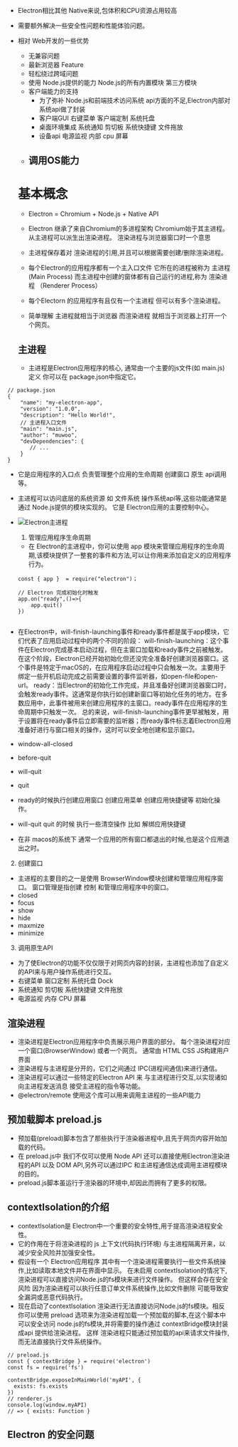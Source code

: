 * Electron相比其他 Native来说,包体积和CPU资源占用较高
* 需要额外解决一些安全性问题和性能体验问题。

* 相对 Web开发的一些优势
    - 无兼容问题
    - 最新浏览器 Feature
    - 轻松绕过跨域问题
    - 使用 Node.js提供的能力  Node.js的所有内置模块 第三方模块
    - 客户端能力的支持
        - 为了弥补 Node.js和前端技术访问系统 api方面的不足,Electron内部对系统api做了封装
        - 客户端GUI 右键菜单 客户端定制 系统托盘 
        - 桌面环境集成 系统通知 剪切板 系统快捷键 文件拖放
        - 设备api 电源监视 内部 cpu 屏幕
    - 调用OS能力
        -     

  # 基本概念
  * Electron = Chromium + Node.js + Native API      

  * Electron 继承了来自Chromium的多进程架构 Chromium始于其主进程。 从主进程可以派生出渲染进程。 渲染进程与浏览器窗口时一个意思
  * 主进程保存着对 渲染进程的引用,并且可以根据需要创建/删除渲染进程。

  * 每个Electron的应用程序都有一个主入口文件 它所在的进程被称为 主进程 (Main Process) 而主进程中创建的窗体都有自己运行的进程,称为 渲染进程 （Renderer Process）
  * 每个Electorn 的应用程序有且仅有一个主进程 但可以有多个渲染进程。

  * 简单理解 主进程就相当于浏览器 而渲染进程 就相当于浏览器上打开一个个网页。

  ## 主进程
  * 主进程是Electron应用程序的核心, 通常由一个主要的js文件(如 main.js) 定义 你可以在 package.json中指定它。

```
// package.json
{  
    "name": "my-electron-app",  
    "version": "1.0.0",
    "description": "Hello World!",  
    // 主进程入口文件
    "main": "main.js",   
    "author": "muwoo",  
    "devDependencies": {  
       // ...
    }  
}

```
* 它是应用程序的入口点 负责管理整个应用的生命周期 创建窗口 原生 api调用等。 
* 主进程可以访问底层的系统资源 如 文件系统 操作系统api等,这些功能通常是通过 Node.js提供的模块实现的。 它是 Electron应用的主要控制中心。

* ![Electron主进程](https://p3-juejin.byteimg.com/tos-cn-i-k3u1fbpfcp/b57da553919c4750a18841f21acbb21a~tplv-k3u1fbpfcp-jj-mark:3024:0:0:0:q75.awebp#?w=1818&h=726&s=262126&e=png&a=1&b=d4557f)
    1. 管理应用程序生命周期
    * 在 Electron的主进程中，你可以使用 app 模块来管理应用程序的生命周期,该模块提供了一整套的事件和方法,可以让你用来添加自定义的应用程序行为。

    ```
    const { app }  = require("electron")；

    // Electron 完成初始化时触发
    app.on("ready",()=>{
        app.quit()
    }) 


    ```
* 在Electron中，will-finish-launching事件和ready事件都是属于app模块，它们代表了应用启动过程中的两个不同的阶段：
will-finish-launching：这个事件在Electron完成基本启动过程，但在主窗口加载和ready事件之前被触发。在这个阶段，Electron已经开始初始化但还没完全准备好创建浏览器窗口。这个事件是特定于macOS的，在应用程序启动过程中只会触发一次。主要用于绑定一些开机启动完成之前需要设置的事件监听器，如open-file和open-url。
ready：当Electron的初始化工作完成，并且准备好创建浏览器窗口时，会触发ready事件。这通常是你执行如创建新窗口等初始化任务的地方。在多数应用中，此事件被用来创建应用程序的主窗口。ready事件在应用程序的生命周期中只触发一次。
总的来说，will-finish-launching事件更早被触发，用于设置将在ready事件后立即需要的监听器；而ready事件标志着Electron应用准备好进行与窗口相关的操作，这时可以安全地创建和显示窗口。

* window-all-closed
* before-quit 
* will-quit
* quit

* ready的时候执行创建应用窗口 创建应用菜单  创建应用快捷键等 初始化操作。
* will-quit quit 的时候 执行一些清空操作 比如 解绑应用快捷键
* 在非 macos的系统下 通常一个应用的所有窗口都退出的时候,也是这个应用退出之时。
2. 创建窗口
* 主进程的主要目的之一是使用 BrowserWindow模块创建和管理应用程序窗口。 窗口管理是指创建 控制 和管理应用程序中的窗口。
*  closed
* focus
* show
* hide
* maxmize
* minimize
3. 调用原生API
* 为了使Electron的功能不仅仅限于对网页内容的封装，主进程也添加了自定义的API来与用户操作系统进行交互。 
* 右键菜单 窗口定制 系统托盘 Dock
*  系统通知 剪切板  系统快捷键 文件拖放
* 电源监视 内存 CPU 屏幕
## 渲染进程
* 渲染进程是Electron应用程序中负责展示用户界面的部分。 每个渲染进程对应一个窗口(BrowserWindow) 或者一个网页。 通常由 HTML CSS JS构建用户界面
* 渲染进程与主进程是分开的，它们之间通过 IPC(进程间通信)来进行通信。 
* 渲染进程可以通过一些特定的Electron API 来 与主进程进行交互,以实现诸如向主进程发送消息 接受主进程的指令等功能。
* @electron/remote 使用这个库可以用来调用主进程的一些API能力

## 预加载脚本 preload.js
* 预加载(preload)脚本包含了那些执行于渲染器进程中,且先于网页内容开始加载的代码。
* 在 preload.js中 我们不仅可以使用 Node API 还可以直接使用Electron渲染进程的API 以及 DOM API,另外可以通过IPC 和主进程通信达成调用主进程模块的目的。
* preload.js脚本虽运行于渲染器的环境中,却因此而拥有了更多的权限。
## contextIsoIation的介绍
* contextIsolation是 Electron中一个重要的安全特性,用于提高渲染进程安全性。
* 它的作用在于将渲染进程的 js 上下文(代码执行环境) 与主进程隔离开来，以减少安全风险并加强安全性。
* 假设有一个 Electron应用程序 其中有一个渲染进程需要执行一些文件系统操作,比如读取本地文件并在界面中显示。 在未启用 contextIsolation的情况下,渲染进程可以直接访问Node.js的fs模块来进行文件操作。 但这样会存在安全风险 因为渲染进程可以执行任意订单文件系统操作,比如文件删除 可能导致安全漏洞或恶意代码执行。
* 现在启动了contextIsolation 渲染进行无法直接访问Node.js的fs模块。相反 你可以使用 preload 选项来为渲染进程加载一个预加载的脚本,在这个脚本中可以安全访问 node.js的fs模块,并将需要的操作通过 contextBridge模块封装成api 提供给渲染进程。 这样 渲染进程只能通过预加载的api来请求文件操作,而无法直接执行文件系统操作。

```
// preload.js
const { contextBridge } = require('electron')  
const fs = require('fs')
  
contextBridge.exposeInMainWorld('myAPI', {  
  exists: fs.exists  
})
// renderer.js
console.log(window.myAPI)  
// => { exists: Function }

```
## Electron 的安全问题